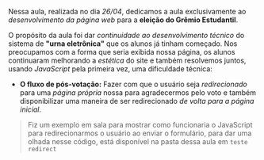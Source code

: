 
Nessa aula, realizada no dia *26/04*, dedicamos a aula exclusivamente ao *desenvolvimento da página web* para a **eleição do Grêmio Estudantil**.

O propósito da aula foi dar *continuidade ao desenvolvimento técnico* do sistema de **"urna eletrônica"** que os alunos já tinham começado. Nos preocupamos com a forma que seria exibida nossa página, os alunos continuaram melhorando a *estética* do site e também resolvemos juntos, usando *JavaScript* pela primeira vez, uma dificuldade técnica:
- **O fluxo de pós-votação:** Fazer com que o usuário seja *redirecionado* para uma *página própria* nossa para agradecermos pelo voto e também disponibilizar uma maneira de ser redirecionado *de volta para a página inicial*.

> Fiz um exemplo em sala para mostrar como funcionaria o JavaScript para redirecionarmos o usuário ao enviar o formulário, para dar uma olhada nesse código, está disponível na pasta dessa aula em `teste redirect`

